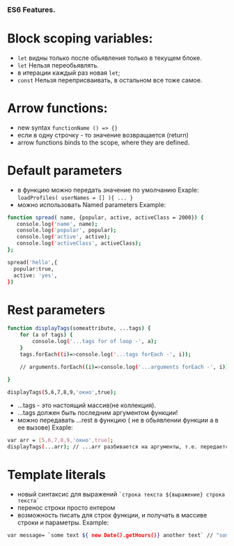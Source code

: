 
### ES6 Features.

# Block scoping variables:

  - ```let``` видны только после обьявления только в текущем блоке.
  - ```let``` Нельзя переобьявлять.
  - в итерации каждый раз новая ```let```;
  - ```const``` Нельзя переприсваивать, в остальном все тоже самое.

# Arrow functions:

  -  new syntax 
  ```functionName () => {}```
  -  если в одну строчку - то значение возвращается (return)
  -  arrow functions binds to the scope, where they are defined.

# Default parameters

  -  в функцию можно передать значение по умолчанию  Exaple: ```loadProfiles( userNames = [] ){ ... }```
  -  можно использовать Named parameters Example:

```sh
function spread( name, {popular, active, activeClass = 2000}) {
   console.log('name', name);
   console.log('popular', popular);
   console.log('active', active);
   console.log('activeClass', activeClass);
};

spread('hello',{
  popular:true,
  active: 'yes',
})
```

# Rest parameters

```sh
function displayTags(someattribute, ...tags) {
	for (a of tags) {
		console.log('...tags for of loop -', a);
	}
	tags.forEach((i)=>console.log('...tags forEach -', i));

	// arguments.forEach((i)=>console.log('...arguments forEach -', i)); // error т.к. коллекция

}

displayTags(5,6,7,8,9,'окно',true);
```

  -  ...tags - это настоящий массив(не коллекция).
  -  ...tags должен быть последним аргументом функции!
  -  можно передавать ...rest в функцию ( не в обьявлении функции а в ее вызове) Exaple:
```sh
var arr = [5,6,7,8,9,'окно',true];
displayTags(...arr); // ...arr разбивается на аргументы, т.е. передается НЕ массивом
```

# Template literals

  -  новый синтаксис для выражений 
  ``` `строка текста ${выражение} строка текста` ```
  -  перенос строки просто ентером
  -  возможность писать для строк функции, и получать в массиве строки и параметры. Example:
  ```sh
var message= `some text ${ new Date().getHours()} another text` // "some text 15 another text"
```
  
